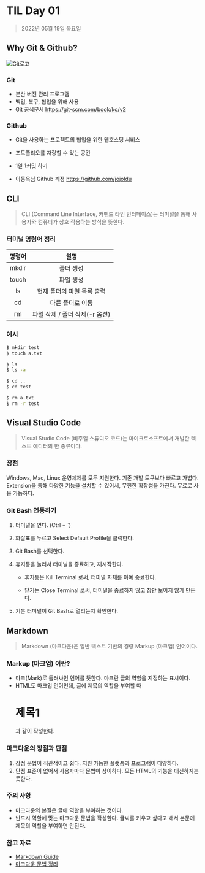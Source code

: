 # TIL Day 01

> 2022년 05월 19일 목요일

## Why Git & Github?

![Git로고]( https://user-images.githubusercontent.com/49775540/168756716-68f9aebb-380f-4897-8141-78d8403f6113.png)

### Git

- 분산 버전 관리 프로그램
- 백업, 복구, 협업을 위해 사용
- Git 공식문서 https://git-scm.com/book/ko/v2

### Github

- Git을 사용하는 프로젝트의 협업을 위한 웹호스팅 서비스

- 포트폴리오를 자랑할 수 있는 공간

- 1일 1커밋 하기

- 이동욱님 Github 계정 https://github.com/jojoldu



## CLI

> CLI (Command Line Interface, 커맨드 라인 인터페이스)는 터미널을 통해 사용자와 컴퓨터가 상호 작용하는 방식을 뜻한다.

### 터미널 명령어 정리

| 명령어 |              설명              |
| :----: | :----------------------------: |
| mkdir  |           폴더 생성            |
| touch  |           파일 생성            |
|   ls   |   현재 폴더의 파일 목록 출력   |
|   cd   |        다른 폴더로 이동        |
|   rm   | 파일 삭제 / 폴더 삭제(-r 옵션) |



### 예시

```bash
$ mkdir test
$ touch a.txt

$ ls
$ ls -a

$ cd ..
$ cd test

$ rm a.txt
$ rm -r test
```



## Visual Studio Code

> Visual Studio Code (비주얼 스튜디오 코드)는 마이크로소프트에서 개발한 텍스트 에디터의 한 종류이다.

### 장점

Windows, Mac, Linux 운영체제를 모두 지원한다.
기존 개발 도구보다 빠르고 가볍다.
Extension을 통해 다양한 기능을 설치할 수 있어서, 무한한 확장성을 가진다.
무료로 사용 가능하다.

### Git Bash 연동하기

1. 터미널을 연다. (Ctrl + `)

2. 화살표를 누르고 Select Default Profile을 클릭한다.

3. Git Bash를 선택한다.

4. 휴지통을 눌러서 터미널을 종료하고, 재시작한다.

   - 휴지통은 Kill Terminal 로써, 터미널 자체를 아예 종료한다.

   - 닫기는 Close Terminal 로써, 터미널을 종료하지 않고 창만 보이지 않게 만든다.

7. 기본 터미널이 Git Bash로 열리는지 확인한다.



## Markdown

> Markdown (마크다운)은 일반 텍스트 기반의 경량 Markup (마크업) 언어이다.

### Markup (마크업) 이란?

- 마크(Mark)로 둘러싸인 언어를 뜻한다. 마크란 글의 역할을 지정하는 표시이다.
- HTML도 마크업 언어인데, 글에 제목의 역할을 부여할 때 <h1>제목1</h1> 과 같이 작성한다.

### 마크다운의 장점과 단점

1. 장점
   문법이 직관적이고 쉽다.
   지원 가능한 플랫폼과 프로그램이 다양하다.
2. 단점
   표준이 없어서 사용자마다 문법이 상이하다.
   모든 HTML의 기능을 대신하지는 못한다.

### 주의 사항

- 마크다운의 본질은 글에 역할을 부여하는 것이다.
- 반드시 역할에 맞는 마크다운 문법을 작성한다. 글씨를 키우고 싶다고 해서 본문에 제목의 역할을 부여하면 안된다.

### 참고 자료

- [Markdown Guide](https://www.markdownguide.org/basic-syntax/)
- [마크다운 문법 정리](https://gist.github.com/ihoneymon/652be052a0727ad59601)
